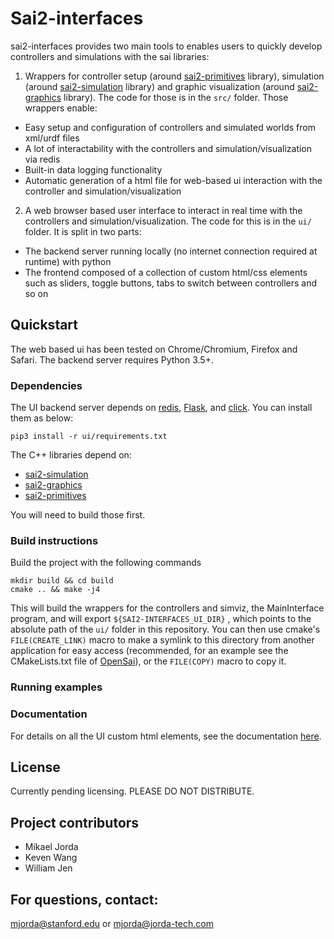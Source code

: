 # Sai2-interfaces

sai2-interfaces provides two main tools to enables users to quickly develop controllers and simulations with the sai libraries:
1. Wrappers for controller setup (around [sai2-primitives](https://github.com/manips-sai-org/sai2-primitives) library), simulation (around [sai2-simulation](https://github.com/manips-sai-org/sai2-simulation) library) and graphic visualization (around [sai2-graphics](https://github.com/manips-sai-org/sai2-graphics) library). The code for those is in the `src/` folder. Those wrappers enable:
  + Easy setup and configuration of controllers and simulated worlds from xml/urdf files
  + A lot of interactability with the controllers and simulation/visualization via redis
  + Built-in data logging functionality
  + Automatic generation of a html file for web-based ui interaction with the controller and simulation/visualization
2. A web browser based user interface to interact in real time with the controllers and simulation/visualization. The code for this is in the `ui/` folder. It is split in two parts:
  + The backend server running locally (no internet connection required at runtime) with python
  + The frontend composed of a collection of custom html/css elements such as sliders, toggle buttons, tabs to switch between controllers and so on

## Quickstart

The web based ui has been tested on Chrome/Chromium, Firefox and Safari.
The backend server requires Python 3.5+.

### Dependencies

The UI backend server depends on [redis](https://pypi.org/project/redis/), [Flask](https://pypi.org/project/Flask/), and [click](https://pypi.org/project/click/). You can install them as below:

```
pip3 install -r ui/requirements.txt
```

The C++ libraries depend on:
* [sai2-simulation](https://github.com/manips-sai-org/sai2-simulation)
* [sai2-graphics](https://github.com/manips-sai-org/sai2-graphics)
* [sai2-primitives](https://github.com/manips-sai-org/sai2-primitives)

You will need to build those first.

### Build instructions

Build the project with the following commands

```
mkdir build && cd build
cmake .. && make -j4
```

This will build the wrappers for the controllers and simviz, the MainInterface program, and will export `${SAI2-INTERFACES_UI_DIR}` , which points to the absolute path of the `ui/` folder in this repository. You can then use cmake's `FILE(CREATE_LINK)` macro to make a symlink to this directory from another application for easy access (recommended, for an example see the CMakeLists.txt file of [OpenSai](https://github.com/manips-sai-org/OpenSai)), or the `FILE(COPY)` macro to copy it.

### Running examples

### Documentation

For details on all the UI custom html elements, see the documentation [here](docs/ui_elements_details/ui_docs_menu.md).

## License

Currently pending licensing. PLEASE DO NOT DISTRIBUTE.

## Project contributors

* Mikael Jorda
* Keven Wang
* William Jen

## For questions, contact:

mjorda@stanford.edu or mjorda@jorda-tech.com
